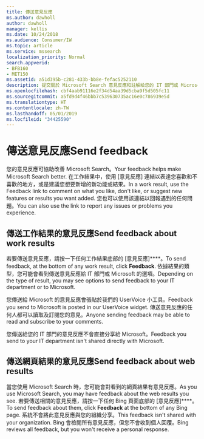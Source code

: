 ```yaml
---
title: 傳送意見反應
ms.author: dawholl
author: dawholl
manager: kellis
ms.date: 10/24/2018
ms.audience: Consumer/IW
ms.topic: article
ms.service: mssearch
localization_priority: Normal
search.appverid:
- BFB160
- MET150
ms.assetid: a51d395b-c281-433b-bb8e-fefac5252110
description: 提交關於 Microsoft Search 意見反應和註解給您的 IT 部門或 Microsoft
ms.openlocfilehash: cbf4aab91116e2f34d54aa39d5cba9f5d505fc11
ms.sourcegitcommit: a5fd9d4f46bbb7c539630735ac16e0c786939e5d
ms.translationtype: HT
ms.contentlocale: zh-TW
ms.lasthandoff: 05/01/2019
ms.locfileid: "34425590"
---
```

# <a name="send-feedback"></a><span data-ttu-id="9c736-103">傳送意見反應</span><span class="sxs-lookup"><span data-stu-id="9c736-103">Send feedback</span></span>

<span data-ttu-id="9c736-104">您的意見反應可協助改善 Microsoft Search。</span><span class="sxs-lookup"><span data-stu-id="9c736-104">Your feedback helps make Microsoft Search better.</span></span> <span data-ttu-id="9c736-105">在工作結果中，使用 [意見反應] 連結以表達您喜歡和不喜歡的地方，或是建議您想要新增的新功能或結果。</span><span class="sxs-lookup"><span data-stu-id="9c736-105">In a work result, use the Feedback link to comment on what you like, don't like, or suggest new features or results you want added.</span></span> <span data-ttu-id="9c736-106">您也可以使用該連結以回報遇到的任何問題。</span><span class="sxs-lookup"><span data-stu-id="9c736-106">You can also use the link to report any issues or problems you experience.</span></span>
  
## <a name="send-feedback-about-work-results"></a><span data-ttu-id="9c736-107">傳送工作結果的意見反應</span><span class="sxs-lookup"><span data-stu-id="9c736-107">Send feedback about work results</span></span>

<span data-ttu-id="9c736-108">若要傳送意見反應，請按一下任何工作結果底部的 [意見反應]\*\*\*\*。</span><span class="sxs-lookup"><span data-stu-id="9c736-108">To send feedback, at the bottom of any work result, click **Feedback**.</span></span> <span data-ttu-id="9c736-109">依據結果的類型，您可能會看到傳送意見反應給 IT 部門或 Microsoft 的選項。</span><span class="sxs-lookup"><span data-stu-id="9c736-109">Depending on the type of result, you may see options to send feedback to your IT department or to Microsoft.</span></span>
  
<span data-ttu-id="9c736-110">您傳送給 Microsoft 的意見反應會張貼於我們的 UserVoice 小工具。</span><span class="sxs-lookup"><span data-stu-id="9c736-110">Feedback you send to Microsoft is posted in our UserVoice widget.</span></span> <span data-ttu-id="9c736-111">傳送意見反應的任何人都可以讀取及訂閱您的意見。</span><span class="sxs-lookup"><span data-stu-id="9c736-111">Anyone sending feedback may be able to read and subscribe to your comments.</span></span>
  
<span data-ttu-id="9c736-112">您傳送給您的 IT 部門的意見反應不會直接分享給 Microsoft。</span><span class="sxs-lookup"><span data-stu-id="9c736-112">Feedback you send to your IT department isn't shared directly with Microsoft.</span></span>
  
## <a name="send-feedback-about-web-results"></a><span data-ttu-id="9c736-113">傳送網頁結果的意見反應</span><span class="sxs-lookup"><span data-stu-id="9c736-113">Send feedback about web results</span></span>

<span data-ttu-id="9c736-114">當您使用 Microsoft Search 時，您可能會對看到的網頁結果有意見反應。</span><span class="sxs-lookup"><span data-stu-id="9c736-114">As you use Microsoft Search, you may have feedback about the web results you see.</span></span> <span data-ttu-id="9c736-115">若要傳送相關的意見反應，請按一下任何 Bing 頁面底部的 [意見反應]\*\*\*\*。</span><span class="sxs-lookup"><span data-stu-id="9c736-115">To send feedback about them, click **Feedback** at the bottom of any Bing page.</span></span> <span data-ttu-id="9c736-116">系統不會將此意見反應與您的組織分享。</span><span class="sxs-lookup"><span data-stu-id="9c736-116">This feedback isn't shared with your organization.</span></span> <span data-ttu-id="9c736-117">Bing 會檢閱所有意見反應，但您不會收到個人回覆。</span><span class="sxs-lookup"><span data-stu-id="9c736-117">Bing reviews all feedback, but you won't receive a personal response.</span></span> 

  


